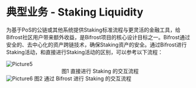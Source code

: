 # 典型业务 - Staking Liquidity

为基于PoS的公链或其他系统提供Staking标准流程与更灵活的金融工具，给Bifrost社区用户带来额外收益，是Bifrost项目的核心设计目标之一。Bifrost通过安全的、去中心化的资产跨链技术，确保Staking资产的安全。通过Bifrost进行Staking活动，和直接进行Staking活动的区别，可以参考以下流程：

<img :src="$withBase('/zh/Picture5.png')" alt="Picture5" />
<div align = center>图1 直接进行 Staking 的交互流程</div> 
<img :src="$withBase('/zh/Picture6.png')" alt="Picture6" />
                                                           图2 通过 Bifrost 进行 Staking 的交互流程
